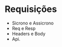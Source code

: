 <h1>Requisições</h1>

<ul>
        <li>Sicrono e Assicrono</li>
         <li>Req e Resp</li>
          <li> Headers e Body</li>
           <li>Api.</li>

</ul>
